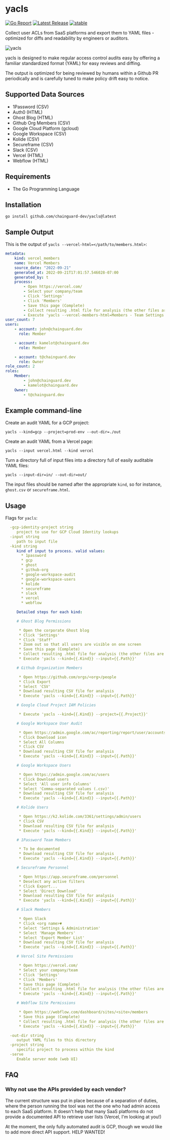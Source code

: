 # yacls

[![Go Report](https://goreportcard.com/badge/github.com/chainguard-dev/yacls)](https://goreportcard.com/badge/github.com/chainguard-dev/yacls)
[![Latest Release](https://img.shields.io/github/v/release/chainguard-dev/yacls?include_prereleases)](https://github.com/chainguard-dev/yacls/releases/latest)
[![stable](http://badges.github.io/stability-badges/dist/stable.svg)](http://github.com/badges/stability-badges)

Collect user ACLs from SaaS platforms and export them to YAML files - optimized for diffs and readability by engineers or auditors.

![yacls](images/logo-small.png?raw=true "yacls logo")

yacls is designed to make regular access control audits easy by
offering a familiar standardized format (YAML) for easy reviews and diffing.

The output is optimized for being reviewed by humans within a Github PR periodically
and is carefully tuned to make policy drift easy to notice.

## Supported Data Sources

* 1Password (CSV)
* Auth0 (HTML)
* Ghost Blog (HTML)
* Github Org Members (CSV)
* Google Cloud Platform (gcloud)
* Google Workspace (CSV)
* Kolide (CSV)
* Secureframe (CSV)
* Slack (CSV)
* Vercel (HTML)
* Webflow (HTML)

## Requirements

* The Go Programming Language

## Installation

```shell
go install github.com/chainguard-dev/yacls@latest
```

## Sample Output

This is the output of `yacls --vercel-html=</path/to/members.html>`:

```yaml
metadata:
    kind: vercel_members
    name: Vercel Members
    source_date: "2022-09-21"
    generated_at: 2022-09-21T17:01:57.546028-07:00
    generated_by: t
    process:
        - Open https://vercel.com/
        - Select your company/team
        - Click 'Settings'
        - Click 'Members'
        - Save this page (Complete)
        - Collect resulting .html file for analysis (the other files are not necessary)
        - Execute 'yacls --vercel-members-html=Members - Team Settings – Dashboard – Vercel.html'
user_count: 7
users:
    - account: john@chainguard.dev
      role: Member

    - account: kamelot@chainguard.dev
      role: Member

    - account: t@chainguard.dev
      role: Owner
role_count: 2
roles:
    Member:
        - john@chainguard.dev
        - kamelot@chainguard.dev
    Owner:
        - t@chainguard.dev
```

## Example command-line

Create an audit YAML for a GCP project:

```shell
yacls --kind=gcp --project=prod-env --out-dir=./out
```

Create an audit YAML from a Vercel page:

```shell
yacls --input vercel.html --kind vercel
```

Turn a directory full of input files into a directory full of easily auditable YAML files:

```shell
yacls --input-dir=in/ --out-dir=out/
```

The input files should be named after the appropriate `kind`, so for instance, `ghost.csv` or `secureframe.html`.

## Usage

Flags for `yacls`:

```yaml
  -gcp-identity-project string
     project to use for GCP Cloud Identity lookups
  -input string
     path to input file
  -kind string
     kind of input to process. valid values:
       * 1password
       * gcp
       * ghost
       * github-org
       * google-workspace-audit
       * google-workspace-users
       * kolide
       * secureframe
       * slack
       * vercel
       * webflow

     Detailed steps for each kind:

     # Ghost Blog Permissions

      * Open the corporate Ghost blog
      * Click 'Settings'
      * Click 'Staff'
      * Zoom out so that all users are visible on one screen
      * Save this page (Complete)
      * Collect resulting .html file for analysis (the other files are not necessary)
      * Execute 'yacls --kind={{.Kind}} --input={{.Path}}'

     # Github Organization Members

      * Open https://github.com/orgs/<org>/people
      * Click Export
      * Select 'CSV'
      * Download resulting CSV file for analysis
      * Execute 'yacls --kind={{.Kind}} --input={{.Path}}'

     # Google Cloud Project IAM Policies

      * Execute 'yacls --kind={{.Kind}} --project={{.Project}}'

     # Google Workspace User Audit

      * Open https://admin.google.com/ac/reporting/report/user/accounts
      * Click Download icon
      * Select All Columns
      * Click CSV
      * Download resulting CSV file for analysis
      * Execute 'yacls --kind={{.Kind}} --input={{.Path}}'

     # Google Workspace Users

      * Open https://admin.google.com/ac/users
      * Click Download users
      * Select 'All user info Columns'
      * Select 'Comma-separated values (.csv)'
      * Download resulting CSV file for analysis
      * Execute 'yacls --kind={{.Kind}} --input={{.Path}}'

     # Kolide Users

      * Open https://k2.kolide.com/3361/settings/admin/users
      * Click CSV
      * Download resulting CSV file for analysis
      * Execute 'yacls --kind={{.Kind}} --input={{.Path}}'

     # 1Password Team Members

      * To be documented
      * Download resulting CSV file for analysis
      * Execute 'yacls --kind={{.Kind}} --input={{.Path}}'

     # Secureframe Personnel

      * Open https://app.secureframe.com/personnel
      * Deselect any active filters
      * Click Export...
      * Select 'Direct Download'
      * Download resulting CSV file for analysis
      * Execute 'yacls --kind={{.Kind}} --input={{.Path}}'

     # Slack Members

      * Open Slack
      * Click <org name>▼
      * Select 'Settings & Administration'
      * Select 'Manage Members'
      * Select 'Export Member List'
      * Download resulting CSV file for analysis
      * Execute 'yacls --kind={{.Kind}} --input={{.Path}}'

     # Vercel Site Permissions

      * Open https://vercel.com/
      * Select your company/team
      * Click 'Settings'
      * Click 'Members'
      * Save this page (Complete)
      * Collect resulting .html file for analysis (the other files are not necessary)
      * Execute 'yacls --kind={{.Kind}} --input={{.Path}}'

     # Webflow Site Permissions

      * Open https://webflow.com/dashboard/sites/<site>/members
      * Save this page (Complete)
      * Collect resulting .html file for analysis (the other files are not necessary)
      * Execute 'yacls --kind={{.Kind}} --input={{.Path}}'

  -out-dir string
     output YAML files to this directory
  -project string
     specific project to process within the kind
  -serve
     Enable server mode (web UI)
```

## FAQ

### Why not use the APIs provided by each vendor?

The current structure was put in place because of a separation of duties, where the person running the tool was not the one who had admin access to each SaaS platform. It doesn't help that many SaaS platforms do not provide a documented API to retrieve user lists (Vercel, I'm looking at you!)

At the moment, the only fully automated audit is GCP, though we would like to add more direct API support. HELP WANTED!
